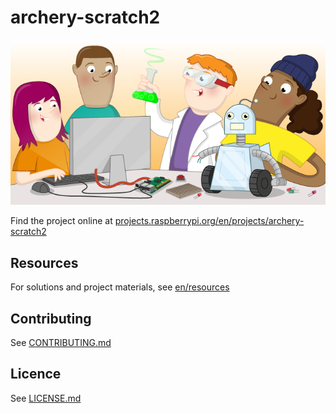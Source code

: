 # archery-scratch2

![archery-scratch2](banner.png)

Find the project online at [projects.raspberrypi.org/en/projects/archery-scratch2](https://projects.raspberrypi.org/en/projects/archery-scratch2)

## Resources
For solutions and project materials, see [en/resources](https://github.com/raspberrypilearning/archery-scratch2/tree/master/en/resources)

## Contributing
See [CONTRIBUTING.md](CONTRIBUTING.md)

## Licence
 See [LICENSE.md](LICENSE.md)
